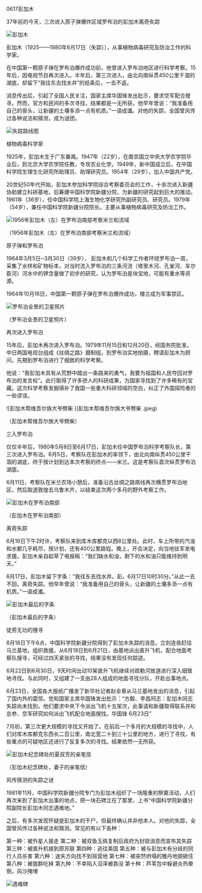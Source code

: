 0617彭加木

37年前的今天，三次进入原子弹爆炸区域罗布泊的彭加木离奇失踪

![彭加木](彭加木.jpg)

彭加木（1925——1980年6月17日（失踪）），从事植物病毒研究及防治工作的科学家。

在中国第一颗原子弹在罗布泊爆炸成功前，他曾进入罗布泊地区进行科学考察。15年后，因电视节目再次进入。半年后，第三次进入，由北向南纵贯450公里干涸的湖底，却留下“我往东去找水井”的纸条后，一去不返。

消息传出后，引起了全国人民关注，国家主席华国锋发出批示，要求空军配合搜寻。然而，官方和民间的多次寻找，结果都是一无所获。他早年曾说：“我准备用自己的骨头，让新疆的土壤多添一点有机质。”一语成谶。对他的失踪，全国曾风传过各种说法和猜测，成为谜团。

![失踪路线图](失踪路线图.jpg)

植物病毒科学家

1925年，彭加木生于广东番禺。1947年（22岁），在南京国立中央大学农学院毕业后，到北京大学农学院任教，专攻农业化学。1949年，新中国成立后，在中国科学院生理生化研究所助理员、助理研究员。1954年（29岁），加入中国共产党。

20世纪50年代开始，彭加木参加科学院综合考察委员会的工作，十余次进入新疆协助建立科研基地，后筹建中国科学院新疆分院，为新疆的研究起到巨大的推动。1961年（36岁），任中国科学院上海生物化学研究所副研究员、研究员。1979年（54岁），兼任中国科学院新疆分院院长。主要从事植物病毒研究及防治工作。

![1956年彭加木（左）在罗布泊南部考察米兰和流域](1956年彭加木（左）在罗布泊南部考察米兰和流域.jpeg)

（1956年彭加木（左）在罗布泊南部考察米兰和流域）

原子弹和罗布泊

1964年3月5日─3月30日（39岁）， 彭加木和几个科学工作者环绕罗布泊一周，采集了水样和矿物标本，对当时流入罗布泊的三条河流（塔里木河、孔雀河、车尔臣河）河水中的钾含量做了初步的研究，认为罗布泊是块宝地，可能有重水等资源。

1964年10月16日，中国第一颗原子弹在罗布泊爆炸成功，楼兰成为军事禁区。

![罗布泊全景的卫星照片](罗布泊全景的卫星照片.jpeg)

（罗布泊全景的卫星照片）

再次进入罗布泊

15年后，彭加木再次进入罗布泊。1979年11月15日和12月20日，经国务院批准，中日两国电视台组成《丝绸之路》摄制组，到罗布泊实地拍摄，聘请彭加木为顾问，先期到罗布泊进行了细致的科学考察。

他说：“我彭加木具有从荒野中踏出一条路来的勇气，我要为祖国和人民夺回对罗布泊的发言权”。此行取得了许多骄人的科研成果，为国家寻找到了许多稀有的宝藏。这次科学考察发掘填补了我国一些重大科研领域的空白，纠正了外国探险者的一些谬误。

![彭加木帮维吾尔族大爷劈柴 ](彭加木帮维吾尔族大爷劈柴 .jpeg)

（彭加木帮维吾尔族大爷劈柴）

三入罗布泊

仅仅半年后，1980年5月8日至6月17日，彭加木任中国罗布泊科学考察队长，第三次进入罗布泊。6月5日，考察队在彭加木的率领下，由北向南纵贯450公里干涸的湖底，终于按计划到达本次考察的终点——米兰。这是考察队首次纵贯罗布泊湖底。

6月11日，考察队在米兰农场小憩后，准备沿古丝绸之路南线再次横贯罗布泊地区，然后取道敦煌去乌鲁木齐，以结束这次两个多月的野外考察工作。

![彭加木在罗布泊南部](彭加木在罗布泊南部.jpeg)

（彭加木在罗布泊南部）

离奇失踪

6月16日下午2时许，考察队来到库木库都克以西8公里处。此时，车上所带的汽油和水都几乎耗尽，按计划，还有400公里路程。晚上，开会决定，向当地驻军发电求援。彭加木亲自起草了电报稿：“我们缺水和油，剩下的水和油只能维持到明天。” 

6月17日，彭加木留下字条：“我往东去找水井。彭。6月17日10时30分。”从此一去不回，离奇失踪。他早年曾说：“我准备用自己的骨头，让新疆的土壤多添一点有机质。”一语成谶。

![彭加木最后的字条](彭加木最后的字条.jpg)

（彭加木最后的字条）

徒劳无功的搜寻

6月18日下午6点，中国科学院新疆分院得到了彭加木失踪的消息。立刻连夜赶往马兰基地，组织救援。从6月18日到6月21日，由基地派出直升飞机，配合地面考察队搜寻，可经过四天紧张的寻找，结果没有发现任何踪迹。

6月22日到6月30日，9天时间出动10架直升飞机继续对疏勒河故道进行深入细致地寻找。与此同时，又组建了一支由28人组成的地面寻找分队，开赴出事地点。

6月23日，全国各大报纸广播发了新华社记者赵全章从马兰基地发出的消息，引起了国内外的震惊。党和国家主席华国锋发出批示：“方毅、李昌同志：彭加木同志失踪尚未找到，他们要求中央下令派出飞机十五架次，此事请和新疆取得联系并和总参、空军研究如何派出飞机配合地面搜找。华国锋	6月23日”

7月初，第三次更大规模的寻找又开始了。在前后一个多月的大规模的寻找中，人们对库木库都克东西长二百公里，南北宽二十到三十公里的地方，进行了寻找，有些重点的可疑地区还进行了反复多次的寻找。结果依然一无所获。

![彭加木纪念碑处的夏叔芳的亲笔信](彭加木纪念碑处的夏叔芳的亲笔信.jpg)

（彭加木纪念碑处，妻子的亲笔信）

风传猜测的失踪之谜

1981年11月，中国科学院新疆分院专门为彭加木组织了一场隆重的祭奠活动，人们再次来到了彭加木出事的地点，把一块石碑立在了那里，上书“中国科学院新疆分院副院长彭加木同志遇难地。”

之后，有多次发现怀疑是彭加木的干尸，但最终确认并非他本人。对他的失踪，全国曾风传过各种说法和猜测。常见的有以下各种：

第一种：被外星人接走
第二种：被双鱼玉佩复制后政府为封锁消息而宣布其失踪
第三种：被直升机接到原苏联
第四种：逃往美国
第五种：被与彭加木有分歧的同行人员杀害
第六种：迷失方向找不到宿营地
第七种：被突然坍塌的雅丹地貌砸住
第八种：被狼群吃掉
第九种：不幸陷入沼泽被吞没
第十种：芦苇包中躲避炎热晕倒，风沙掩埋

![遇难碑](遇难碑.jpeg)